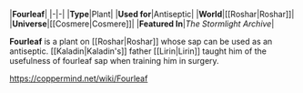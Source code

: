 |**Fourleaf**|
|-|-|
|**Type**|Plant|
|**Used for**|Antiseptic|
|**World**|[[Roshar\|Roshar]]|
|**Universe**|[[Cosmere\|Cosmere]]|
|**Featured In**|*The Stormlight Archive*|

**Fourleaf** is a plant on [[Roshar\|Roshar]] whose sap can be used as an antiseptic.
[[Kaladin\|Kaladin's]] father [[Lirin\|Lirin]] taught him of the usefulness of fourleaf sap when training him in surgery.



https://coppermind.net/wiki/Fourleaf